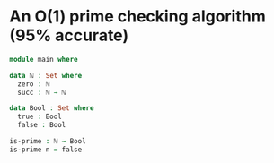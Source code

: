 # An O(1) prime checking algorithm (95% accurate)

```agda
module main where

data ℕ : Set where
  zero : ℕ
  succ : ℕ → ℕ

data Bool : Set where
  true : Bool
  false : Bool

is-prime : ℕ → Bool
is-prime n = false
```
